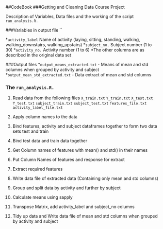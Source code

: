 ##CodeBook
###Getting and Cleaning Data Course Project

Description of Variables, Data files and the working of the script `run_analysis.R.`

###Variables in output file ``

*`activity_label` Name of activity (laying, sitting, standing, walking, walking\_downstairs, walking\_upstairs)
*`subject_no.` Subject number (1 to 30)
*`activity_no.` Activity number (1 to 6)
*The other columns are as described in the original data set

###Output files
*`output_means_extracted.txt` - Means of mean and std columns when grouped by activity and subject
*`output_mean_std_extracted.txt` - Data extract of mean and std columns

### The `run_analysis.R.`

1. Read data from the following files
`X_train.txt`
`Y_train.txt`
`X_test.txt`
`Y_test.txt`
`subject_train.txt`
`subject_test.txt`
`features_file.txt`
`activity_label_file.txt`

2. Apply column names to the data 

3. Bind features, activity and subject dataframes together to form two data sets test and train

4. Bind test data and train data together

5. Get Column names of features with mean() and std() in their names

6. Put Column Names of features and response for extract

7. Extract required features

8. Write data file of extracted data (Containing only mean and std columns)

9. Group and split data by activity and further by subject

10. Calculate means using sapply

11. Transpose Matrix, add activity\_label and subject\_no columns

12. Tidy up data and Write data file of mean and std columns when grouped by activity and subject